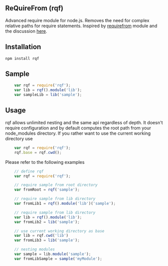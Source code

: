 ## ReQuireFrom (rqf)

Advanced require module for node.js. Removes the need for complex relative paths for require statements. Inspired by [requirefrom](https://github.com/dskrepps/requireFrom) module and the discussion [here](https://gist.github.com/branneman/8048520).

## Installation

````
npm install rqf
````

## Sample

````js
    var rqf = require('rqf');
    var lib = rqf().module('lib');
    var sampleLib = lib('sample');
````

## Usage

rqf allows unlimited nesting and the same api regardless of depth. It doesn't require configuration and by default computes the root path from your node_modules directory. If you rather want to use the current working directory use

````js
    var rqf = require('rqf');
    rqf.base = rqf.cwd();
````

Please refer to the following examples

````js
    // define rqf
    var rqf = require('rqf');

    // require sample from root directory
    var fromRoot = rqf('sample');

    // require sample from lib directory
    var fromLib1 = rqf().module('lib')('sample');

    // require sample from lib directory
    var lib = rqf().module('lib');
    var fromLib2 = lib('sample');

    // use current working directory as base
    var lib = rqf.cwd('lib')
    var fromLib3 = lib('sample');

    // nesting modules
    var sample = lib.module('sample');
    var fromLibSample = sample('myModule');

````

